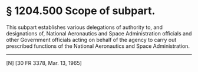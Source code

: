 # § 1204.500   Scope of subpart.

This subpart establishes various delegations of authority to, and designations of, National Aeronautics and Space Administration officials and other Government officials acting on behalf of the agency to carry out prescribed functions of the National Aeronautics and Space Administration.



---

[N] [30 FR 3378, Mar. 13, 1965]




